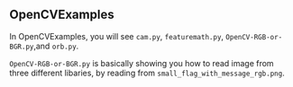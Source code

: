 ## OpenCVExamples

In OpenCVExamples, you will see `cam.py`, `featuremath.py`, `OpenCV-RGB-or-BGR.py`,and `orb.py`.
 
`OpenCV-RGB-or-BGR.py` is basically showing you how to read image from three different libaries, by reading from `small_flag_with_message_rgb.png`.















